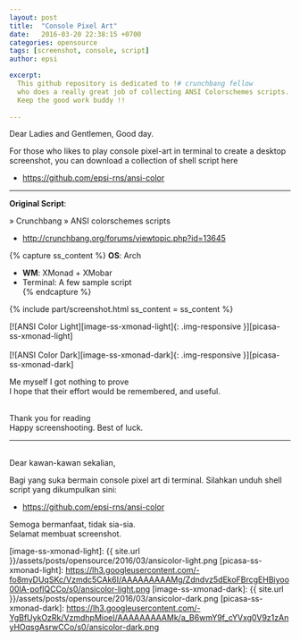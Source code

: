 ```yaml
---
layout: post
title:  "Console Pixel Art"
date:   2016-03-20 22:38:15 +0700
categories: opensource
tags: [screenshot, console, script]
author: epsi

excerpt: 
  This github repository is dedicated to !# crunchbang fellow
  who does a really great job of collecting ANSI Colorschemes scripts.
  Keep the good work buddy !!
  
---
```


Dear Ladies and Gentlemen, Good day.<br/>

For those who likes to play console pixel-art in terminal
to create a desktop screenshot, 
you can download a collection of shell script here<br/>

* <https://github.com/epsi-rns/ansi-color>

* * *

**Original Script**:<br/>

» Crunchbang » ANSI colorschemes scripts

* <http://crunchbang.org/forums/viewtopic.php?id=13645>

{% capture ss_content %}
<strong>OS</strong>: Arch<br/>
  + <strong>WM</strong>: XMonad + XMobar<br/>
  + Terminal: A few sample script<br/>
{% endcapture %}

{% include part/screenshot.html ss_content = ss_content %}

[![ANSI Color Light][image-ss-xmonad-light]{: .img-responsive }][picasa-ss-xmonad-light]
<br/><br/>
[![ANSI Color Dark][image-ss-xmonad-dark]{: .img-responsive }][picasa-ss-xmonad-dark]


Me myself I got nothing to prove<br/>
I hope that their effort would be remembered, and useful.<br/>
<br/>

Thank you for reading<br/>
Happy screenshooting. Best of luck.<br/>

* * *
<br/>
Dear kawan-kawan sekalian,

Bagi yang suka bermain console pixel art di terminal. Silahkan unduh shell script yang dikumpulkan sini:<br/>

* <https://github.com/epsi-rns/ansi-color>

Semoga bermanfaat, tidak sia-sia.<br/>
Selamat membuat screenshot.<br/>

[//]: <> ( -- -- -- links below -- -- -- )

[image-ss-xmonad-light]: {{ site.url }}/assets/posts/opensource/2016/03/ansicolor-light.png
[picasa-ss-xmonad-light]: https://lh3.googleusercontent.com/-fo8myDUqSKc/Vzmdc5CAk6I/AAAAAAAAAMg/Zdndvz5dEkoFBrcgEHBiyoo00lA-poflQCCo/s0/ansicolor-light.png
[image-ss-xmonad-dark]: {{ site.url }}/assets/posts/opensource/2016/03/ansicolor-dark.png
[picasa-ss-xmonad-dark]: https://lh3.googleusercontent.com/-YgBfUykOzRk/VzmdhpMioeI/AAAAAAAAAMk/a_B6wmY9f_cYVxg0V9z1zAnyHOqsgAsrwCCo/s0/ansicolor-dark.png
